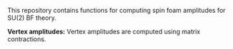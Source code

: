 This repository contains functions for computing spin foam amplitudes for SU(2) BF theory. 

**Vertex amplitudes:** 
Vertex amplitudes are computed using matrix contractions. 
